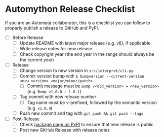 [//]: <https://github.com/caleb531/automata/blob/main/.github/RELEASE_CHECKLIST.md>
# Automython Release Checklist

If you are an Automata collaborator, this is a checklist you can follow to
properly publish a release to GitHub and PyPI.

- [ ] Before Release
  - [ ] Update README with latest major release (e.g. v8),
    if applicable
  - [ ] Write release notes for new release
  - [ ] Check copyright year (the end year in the range should always be the
    current year)
- [ ] Release
  - [ ] Change version to new version in `src/interpret/cli.py`
  - [ ] Commit version bump with `$ bumpversion --current-version <new_version> <major/minor/patch>`
    - [ ] Commit message must be `Bump v<old_version> → <new_version>` (e.g. `Bump v1.0.0 → 1.0.1`)
  - [ ] Tag commit with new release number
    - [ ] Tag name must be v-prefixed, followed by the semantic version (e.g.
      `v1.0.0`)
  - [ ] Push new commit and tag with `git push && git push --tags`
- [ ] Post-Release
  - [ ] Check [package page on PyPI](https://pypi.org/project/automython/) to
    ensure that new release is public
  - [ ] Post new GitHub Release with release notes